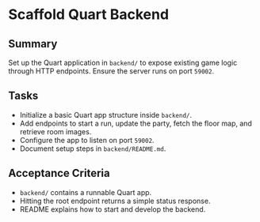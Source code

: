 # Scaffold Quart Backend

## Summary
Set up the Quart application in `backend/` to expose existing game logic through HTTP endpoints. Ensure the server runs on port `59002`.

## Tasks
- Initialize a basic Quart app structure inside `backend/`.
 - Add endpoints to start a run, update the party, fetch the floor map, and retrieve room images.
- Configure the app to listen on port `59002`.
- Document setup steps in `backend/README.md`.

## Acceptance Criteria
- `backend/` contains a runnable Quart app.
- Hitting the root endpoint returns a simple status response.
- README explains how to start and develop the backend.
